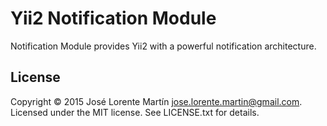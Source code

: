 Yii2 Notification Module
========================

Notification Module provides Yii2 with a powerful notification architecture.

## License 
Copyright &copy; 2015 José Lorente Martín <jose.lorente.martin@gmail.com>.
Licensed under the MIT license. See LICENSE.txt for details.